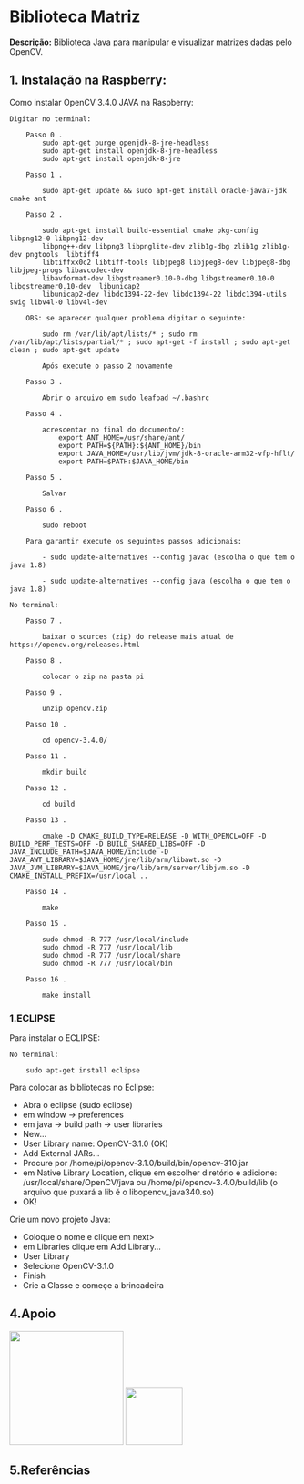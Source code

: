# Biblioteca Matriz 

**Descrição:** Biblioteca Java para manipular e visualizar matrizes dadas pelo OpenCV.

##


## 1. Instalação na Raspberry:

Como instalar OpenCV 3.4.0 JAVA na Raspberry:

	Digitar no terminal:

		Passo 0 . 
			sudo apt-get purge openjdk-8-jre-headless
			sudo apt-get install openjdk-8-jre-headless
			sudo apt-get install openjdk-8-jre

		Passo 1 . 
			
			sudo apt-get update && sudo apt-get install oracle-java7-jdk cmake ant
			
		Passo 2 . 
			
			sudo apt-get install build-essential cmake pkg-config libpng12-0 libpng12-dev 
			libpng++-dev libpng3 libpnglite-dev zlib1g-dbg zlib1g zlib1g-dev pngtools  libtiff4 
			libtiffxx0c2 libtiff-tools libjpeg8 libjpeg8-dev libjpeg8-dbg libjpeg-progs libavcodec-dev   
			libavformat-dev libgstreamer0.10-0-dbg libgstreamer0.10-0 libgstreamer0.10-dev  libunicap2 
			libunicap2-dev libdc1394-22-dev libdc1394-22 libdc1394-utils swig libv4l-0 libv4l-dev
    
		OBS: se aparecer qualquer problema digitar o seguinte:
		
		    sudo rm /var/lib/apt/lists/* ; sudo rm /var/lib/apt/lists/partial/* ; sudo apt-get -f install ; sudo apt-get clean ; sudo apt-get update
    
			Após execute o passo 2 novamente

		Passo 3 .
			
			Abrir o arquivo em sudo leafpad ~/.bashrc
			
		Passo 4 . 
		
			acrescentar no final do documento/:
				export ANT_HOME=/usr/share/ant/
				export PATH=${PATH}:${ANT_HOME}/bin
				export JAVA_HOME=/usr/lib/jvm/jdk-8-oracle-arm32-vfp-hflt/
				export PATH=$PATH:$JAVA_HOME/bin
				
		Passo 5 .
			
			Salvar
			
		Passo 6 . 
			
			sudo reboot

		Para garantir execute os seguintes passos adicionais:
			
			- sudo update-alternatives --config javac (escolha o que tem o java 1.8)
            
			- sudo update-alternatives --config java (escolha o que tem o java 1.8)

	No terminal:

		Passo 7 .

			baixar o sources (zip) do release mais atual de https://opencv.org/releases.html
			
		Passo 8 .
			
			colocar o zip na pasta pi
			
		Passo 9 .
			
			unzip opencv.zip 
		
		Passo 10 .
			
			cd opencv-3.4.0/
			
		Passo 11 .
			
			mkdir build
			
		Passo 12 .
		
			cd build
			
		Passo 13 .
			
			cmake -D CMAKE_BUILD_TYPE=RELEASE -D WITH_OPENCL=OFF -D BUILD_PERF_TESTS=OFF -D BUILD_SHARED_LIBS=OFF -D JAVA_INCLUDE_PATH=$JAVA_HOME/include -D JAVA_AWT_LIBRARY=$JAVA_HOME/jre/lib/arm/libawt.so -D JAVA_JVM_LIBRARY=$JAVA_HOME/jre/lib/arm/server/libjvm.so -D CMAKE_INSTALL_PREFIX=/usr/local ..
			
		Passo 14 .

			make
			
		Passo 15 .
				
			sudo chmod -R 777 /usr/local/include
			sudo chmod -R 777 /usr/local/lib
			sudo chmod -R 777 /usr/local/share
			sudo chmod -R 777 /usr/local/bin
			
		Passo 16 .
			
			make install


### 1.ECLIPSE

Para instalar o ECLIPSE:

	No terminal: 
	
		sudo apt-get install eclipse

Para colocar as bibliotecas no Eclipse:

* Abra o eclipse (sudo eclipse)
* em window -> preferences
* em java -> build path -> user libraries
* New...
* User Library name: OpenCV-3.1.0 (OK)
* Add External JARs...
* Procure por /home/pi/opencv-3.1.0/build/bin/opencv-310.jar
* em Native Library Location, clique em escolher diretório e adicione: /usr/local/share/OpenCV/java ou /home/pi/opencv-3.4.0/build/lib (o arquivo que puxará a lib é o libopencv_java340.so)
* OK!

Crie um novo projeto Java:

* Coloque o nome e clique em next>
* em Libraries clique em Add Library...
* User Library
* Selecione OpenCV-3.1.0
* Finish
* Crie a Classe e começe a brincadeira


## 4.Apoio

<img src="http://www.fc.unesp.br/Home/Cursos/Fisica/fisica-fapesp.png" width="200">
  
<img src = "http://proad.ufabc.edu.br/images/headers/logo_ufabc.png" width="100">

## 5.Referências 